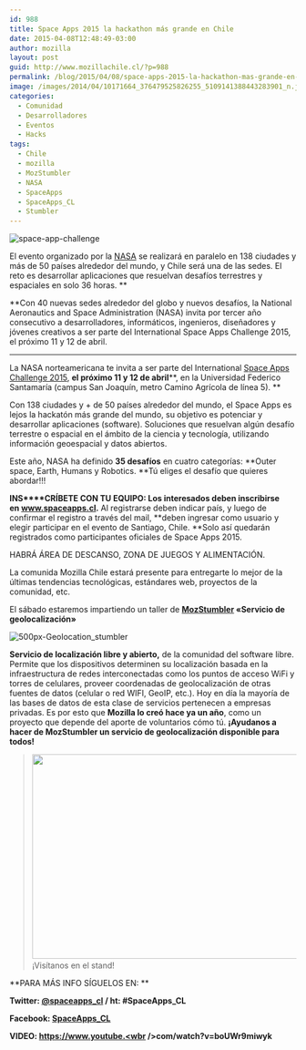```yaml
---
id: 988
title: Space Apps 2015 la hackathon más grande en Chile
date: 2015-04-08T12:48:49-03:00
author: mozilla
layout: post
guid: http://www.mozillachile.cl/?p=988
permalink: /blog/2015/04/08/space-apps-2015-la-hackathon-mas-grande-en-chile/
image: /images/2014/04/10171664_376479525826255_5109141388443283901_n.jpg
categories:
  - Comunidad
  - Desarrolladores
  - Eventos
  - Hacks
tags:
  - Chile
  - mozilla
  - MozStumbler
  - NASA
  - SpaceApps
  - SpaceApps_CL
  - Stumbler
---
```

<img class="aligncenter wp-image-989 size-large" src="/images/2015/04/space-app-challenge-600x287.png" alt="space-app-challenge" width="600" height="287" data-id="989" srcset="/images/2015/04/space-app-challenge-600x287.png 600w, /images/2015/04/space-app-challenge-252x120.png 252w, /images/2015/04/space-app-challenge.png 843w" sizes="(max-width: 600px) 100vw, 600px" />

El evento organizado por la <a href="http://www.nasa.gov/" target="_blank" rel="noopener noreferrer">NASA</a> se realizará en paralelo en 138 ciudades y más de 50 países alrededor del mundo, y Chile será una de las sedes. El reto es desarrollar aplicaciones que resuelvan desafíos terrestres y espaciales en solo 36 horas. **  
<!--more-->**Con 40 nuevas sedes alrededor del globo y nuevos desafíos, la National Aeronautics and Space Administration (NASA) invita por tercer año consecutivo a desarrolladores, informáticos, ingenieros, diseñadores y jóvenes creativos a ser parte del International Space Apps Challenge 2015, el próximo 11 y 12 de abril. 

****

La NASA norteamericana te invita a ser parte del International <a href="https://2015.spaceappschallenge.org/" target="_blank" rel="noopener noreferrer">Space Apps Challenge 2015</a>, **el próximo 11 y 12 de abril****, en la Universidad Federico Santamaría (campus San Joaquín, metro Camino Agrícola de línea 5). **

Con 138 ciudades y + de 50 países alrededor del mundo, el Space Apps es lejos la hackatón más grande del mundo, su objetivo es potenciar y desarrollar aplicaciones (software). Soluciones que resuelvan algún desafío terrestre o espacial en el ámbito de la ciencia y tecnología, utilizando información geoespacial y datos abiertos.

Este año, NASA ha definido **35 desafíos** en cuatro categorías: **Outer space, Earth, Humans y Robotics. **Tú eliges el desafío que quieres abordar!!!

**INS****CRÍBETE CON TU EQUIPO: Los interesados deben inscribirse en **<a href="http://www.spaceapps.cl/" target="_blank" rel="noopener noreferrer"><b>www.spaceapps.cl</b></a>**.** Al registrarse deben indicar país, y luego de confirmar el registro a través del mail, **deben ingresar como usuario y elegir participar en el evento de Santiago, Chile. **Solo así quedarán registrados como participantes oficiales de Space Apps 2015.

HABRÁ ÁREA DE DESCANSO, ZONA DE JUEGOS Y ALIMENTACIÓN.

La comunida Mozilla Chile estará presente para entregarte lo mejor de la últimas tendencias tecnológicas, estándares web, proyectos de la comunidad, etc.

El sábado estaremos impartiendo un taller de **<a href="https://location.services.mozilla.com/" target="_blank" rel="noopener noreferrer">MozStumbler</a> «Servicio de geolocalización»**

<img class="alignleft wp-image-991 size-medium" src="/images/2015/04/500px-Geolocation_stumbler-252x107.png" alt="500px-Geolocation_stumbler" width="252" height="107" data-id="991" srcset="/images/2015/04/500px-Geolocation_stumbler-252x107.png 252w, /images/2015/04/500px-Geolocation_stumbler.png 500w" sizes="(max-width: 252px) 100vw, 252px" /> 

**Servicio de localización libre y abierto,** de la comunidad del software libre. Permite que los dispositivos determinen su localización basada en la infraestructura de redes interconectadas como los puntos de acceso WiFi y torres de celulares, proveer coordenadas de geolocalización de otras fuentes de datos (celular o red WIFI, GeoIP, etc.). Hoy en día la mayoría de las bases de datos de esta clase de servicios pertenecen a empresas privadas. Es por esto que **Mozilla lo creó hace ya un año**, como un proyecto que depende del aporte de voluntarios cómo tú. **¡Ayudanos a hacer de MozStumbler un servicio de geolocalización disponible para todos!**

> [<img class="aligncenter size-full wp-image-979" src="/images/2015/03/13862857324_0178851b4e_z.jpg" alt="" width="640" height="359" data-id="979" srcset="/images/2015/03/13862857324_0178851b4e_z.jpg 640w, /images/2015/03/13862857324_0178851b4e_z-252x141.jpg 252w, /images/2015/03/13862857324_0178851b4e_z-600x337.jpg 600w" sizes="(max-width: 640px) 100vw, 640px" />](/images/2015/03/13862857324_0178851b4e_z.jpg)¡Visítanos en el stand!

**PARA MÁS INFO SÍGUELOS EN: **

**Twitter: **<a href="http://www.twitter.com/SpaceApps_CL" target="_blank" rel="noopener noreferrer"><b>@spaceapps_cl</b></a>** / ht: #SpaceApps_CL**

**Facebook: <a href="http://www.facebook.com/SpaceappsCL" target="_blank" rel="noopener noreferrer">SpaceApps_CL</a>**

**VIDEO: <a href="https://www.youtube.com/watch?v=boUWr9miwyk" target="_blank" rel="noopener noreferrer">https://www.youtube.<wbr />com/watch?v=boUWr9miwyk</a>**